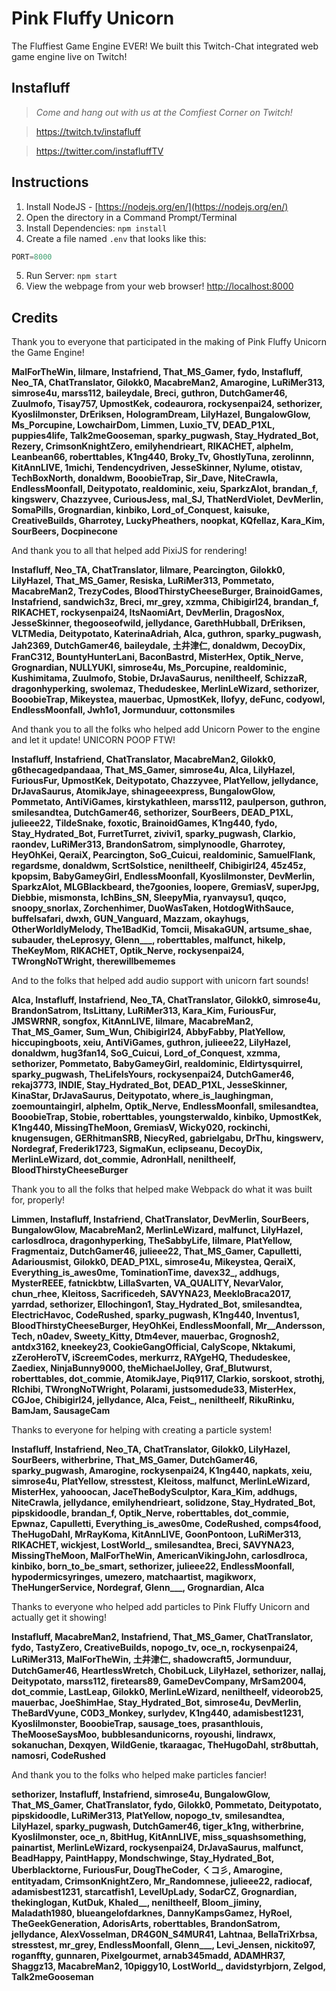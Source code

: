 # Pink Fluffy Unicorn
The Fluffiest Game Engine EVER!
We built this Twitch-Chat integrated web game engine live on Twitch!

## Instafluff ##
> *Come and hang out with us at the Comfiest Corner on Twitch!*

> https://twitch.tv/instafluff

> https://twitter.com/instafluffTV


## Instructions ##

1. Install NodeJS - [https://nodejs.org/en/](https://nodejs.org/en/)
2. Open the directory in a Command Prompt/Terminal
3. Install Dependencies: `npm install`
4. Create a file named `.env` that looks like this:
```javascript
PORT=8000
```
5. Run Server: `npm start`
6. View the webpage from your web browser! [http://localhost:8000](http://localhost:8000)

## Credits ##
Thank you to everyone that participated in the making of Pink Fluffy Unicorn the Game Engine!

**MalForTheWin, lilmare, Instafriend, That_MS_Gamer, fydo, Instafluff, Neo_TA, ChatTranslator, Gilokk0, MacabreMan2, Amarogine, LuRiMer313, simrose4u, marss112, baileydale, Breci, guthron, DutchGamer46, Zuulmofo, Tisay757, UpmostKek, codeaurora, rockysenpai24, sethorizer, Kyoslilmonster, DrEriksen, HologramDream, LilyHazel, BungalowGlow, Ms_Porcupine, LowchairDom, Limmen, Luxio_TV, DEAD_P1XL, puppies4life, Talk2meGooseman, sparky_pugwash, Stay_Hydrated_Bot, Rezery, CrimsonKnightZero, emilyhendrieart, RIKACHET, alphelm, Leanbean66, roberttables, K1ng440, Broky_Tv, GhostlyTuna, zerolinnn, KitAnnLIVE, 1michi, Tendencydriven, JesseSkinner, Nylume, otistav, TechBoxNorth, donaldwm, BooobieTrap, Sir_Dave, NiteCrawla, EndlessMoonfall, Deitypotato, realdominic, xeiu, SparkzAlot, brandan_f, kingswerv, Chazzyvee, CuriousJess, mal_SJ, ThatNerdViolet, DevMerlin, SomaPills, Grognardian, kinbiko, Lord_of_Conquest, kaisuke, CreativeBuilds, Gharrotey, LuckyPheathers, noopkat, KQfellaz, Kara_Kim, SourBeers, Docpinecone**

And thank you to all that helped add PixiJS for rendering!

**Instafluff, Neo_TA, ChatTranslator, lilmare, Pearcington, Gilokk0, LilyHazel, That_MS_Gamer, Resiska, LuRiMer313, Pommetato, MacabreMan2, TrezyCodes, BloodThirstyCheeseBurger, BrainoidGames, Instafriend, sandwich3z, Breci, mr_grey, xzmma, Chibigirl24, brandan_f, RIKACHET, rockysenpai24, ItsNaomiArt, DevMerlin, DragosNox, JesseSkinner, thegooseofwild, jellydance, GarethHubball, DrEriksen, VLTMedia, Deitypotato, KaterinaAdriah, Alca, guthron, sparky_pugwash, Jah2369, DutchGamer46, baileydale, 土井津仁, donaldwm, DecoyDix, FranC312, BountyHunterLani, BaconBastrd, MisterHex, Optik_Nerve, Grognardian, NULLYUKI, simrose4u, Ms_Porcupine, realdominic, Kushimitama, Zuulmofo, Stobie, DrJavaSaurus, neniltheelf, SchizzaR, dragonhyperking, swolemaz, Thedudeskee, MerlinLeWizard, sethorizer, BooobieTrap, Mikeystea, mauerbac, UpmostKek, llofyy, deFunc, codyowl, EndlessMoonfall, Jwh1o1, Jormunduur, cottonsmiles**

And thank you to all the folks who helped add Unicorn Power to the engine and let it update! UNICORN POOP FTW!

**Instafluff, Instafriend, ChatTranslator, MacabreMan2, Gilokk0, g6thecagedpandaaa, That_MS_Gamer, simrose4u, Alca, LilyHazel, FuriousFur, UpmostKek, Deitypotato, Chazzyvee, PlatYellow, jellydance, DrJavaSaurus, AtomikJaye, shinageeexpress, BungalowGlow, Pommetato, AntiViGames, kirstykathleen, marss112, paulperson, guthron, smilesandtea, DutchGamer46, sethorizer, SourBeers, DEAD_P1XL, julieee22, TildeSnake, foxotic, BrainoidGames, K1ng440, fydo, Stay_Hydrated_Bot, FurretTurret, zivivi1, sparky_pugwash, Clarkio, raondev, LuRiMer313, BrandonSatrom, simplynoodle, Gharrotey, HeyOhKei, QeraiX, Pearcington, SoG_Cuicui, realdominic, SamuelFlank, regardsme, donaldwm, ScrtSolstice, neniltheelf, Chibigirl24, 45z45z, kpopsim, BabyGameyGirl, EndlessMoonfall, Kyoslilmonster, DevMerlin, SparkzAlot, MLGBlackbeard, the7goonies, loopere, GremiasV, superJpg, Diebbie, mismonsta, IchBins_SN, SleepyMia, ryanvaysu1, quqco, snoopy_snorlax, Zorchenhimer, DuoWasTaken, HotdogWithSauce, buffelsafari, dwxh, GUN_Vanguard, Mazzam, okayhugs, OtherWorldlyMelody, The1BadKid, Tomcii, MisakaGUN, artsume_shae, subauder, theLeprosyy, Glenn___, roberttables, malfunct, hikelp, TheKeyMom, RIKACHET, Optik_Nerve, rockysenpai24, TWrongNoTWright, therewillbememes**

And to the folks that helped add audio support with unicorn fart sounds!

**Alca, Instafluff, Instafriend, Neo_TA, ChatTranslator, Gilokk0, simrose4u, BrandonSatrom, ItsLittany, LuRiMer313, Kara_Kim, FuriousFur, JMSWRNR, songfox, KitAnnLIVE, lilmare, MacabreMan2, That_MS_Gamer, Sum_Wun, Chibigirl24, AbbyFabby, PlatYellow, hiccupingboots, xeiu, AntiViGames, guthron, julieee22, LilyHazel, donaldwm, hug3fan14, SoG_Cuicui, Lord_of_Conquest, xzmma, sethorizer, Pommetato, BabyGameyGirl, realdominic, Eldirtysquirrel, sparky_pugwash, TheLifeIsYours, rockysenpai24, DutchGamer46, rekaj3773, INDIE, Stay_Hydrated_Bot, DEAD_P1XL, JesseSkinner, KinaStar, DrJavaSaurus, Deitypotato, where_is_laughingman, zoemountaingirl, alphelm, Optik_Nerve, EndlessMoonfall, smilesandtea, BooobieTrap, Stobie, roberttables, youngsterwaldo, kinbiko, UpmostKek, K1ng440, MissingTheMoon, GremiasV, Wicky020, rockinchi, knugensugen, GERhitmanSRB, NiecyRed, gabrielgabu, DrThu, kingswerv, Nordegraf, Frederik1723, SigmaKun, eclipseanu, DecoyDix, MerlinLeWizard, dot_commie, AdronHall, neniltheelf, BloodThirstyCheeseBurger**

Thank you to all the folks that helped make Webpack do what it was built for, properly!

**Limmen, Instafluff, Instafriend, ChatTranslator, DevMerlin, SourBeers, BungalowGlow, MacabreMan2, MerlinLeWizard, malfunct, LilyHazel, carlosdlroca, dragonhyperking, TheSabbyLife, lilmare, PlatYellow, Fragmentaiz, DutchGamer46, julieee22, That_MS_Gamer, Capulletti, Adariousmist, Gilokk0, DEAD_P1XL, simrose4u, Mikeystea, QeraiX, Everything_is_awes0me, TominationTime, davex32_, addhugs, MysterREEE, fatnickbtw, LillaSvarten, VA_QUALITY, NevarValor, chun_rhee, Kleitoss, Sacrificedeh, SAVYNA23, MeekloBraca2017, yarrdad, sethorizer, Ellochingon1, Stay_Hydrated_Bot, smilesandtea, ElectricHavoc, CodeRushed, sparky_pugwash, K1ng440, Inventus1, BloodThirstyCheeseBurger, HeyOhKei, EndlessMoonfall, Mr__Andersson, Tech, n0adev, Sweety_Kitty, Dtm4ever, mauerbac, Grognosh2, antdx3162, kneekey23, CookieGangOfficial, CalyScope, Nktakumi, zZeroHeroTV, iScreemCodes, merkurrz, RAYgeHQ, Thedudeskee, Zaediex, NinjaBunny9000, theMichaelJolley, Graf_Blutwurst, roberttables, dot_commie, AtomikJaye, Piq9117, Clarkio, sorskoot, strothj, Rlchibi, TWrongNoTWright, Polarami, justsomedude33, MisterHex, CGJoe, Chibigirl24, jellydance, Alca, Feist_, neniltheelf, RikuRinku, BamJam, SausageCam**

Thanks to everyone for helping with creating a particle system!

**Instafluff, Instafriend, Neo_TA, ChatTranslator, Gilokk0, LilyHazel, SourBeers, witherbrine, That_MS_Gamer, DutchGamer46, sparky_pugwash, Amarogine, rockysenpai24, K1ng440, napkats, xeiu, simrose4u, PlatYellow, stresstest, Kleitoss, malfunct, MerlinLeWizard, MisterHex, yahooocan, JaceTheBodySculptor, Kara_Kim, addhugs, NiteCrawla, jellydance, emilyhendrieart, solidzone, Stay_Hydrated_Bot, pipskidoodle, brandan_f, Optik_Nerve, roberttables, dot_commie, Epwnaz, Capulletti, Everything_is_awes0me, CodeRushed, comps4food, TheHugoDahl, MrRayKoma, KitAnnLIVE, GoonPontoon, LuRiMer313, RIKACHET, wickjest, LostWorld_, smilesandtea, Breci, SAVYNA23, MissingTheMoon, MalForTheWin, AmericanVikingJohn, carlosdlroca, kinbiko, born_to_be_smart, sethorizer, julieee22, EndlessMoonfall, hypodermicsyringes, umezero, matchaartist, magikworx, TheHungerService, Nordegraf, Glenn___, Grognardian, Alca**

Thanks to everyone who helped add particles to Pink Fluffy Unicorn and actually get it showing!

**Instafluff, MacabreMan2, Instafriend, That_MS_Gamer, ChatTranslator, fydo, TastyZero, CreativeBuilds, nopogo_tv, oce_n, rockysenpai24, LuRiMer313, MalForTheWin, 土井津仁, shadowcraft5, Jormunduur, DutchGamer46, HeartlessWretch, ChobiLuck, LilyHazel, sethorizer, nallaj, Deitypotato, marss112, firetears89, GameDevCompany, MrSam2004, dot_commie, LastLeap, Gilokk0, MerlinLeWizard, neniltheelf, videorob25, mauerbac, JoeShimHae, Stay_Hydrated_Bot, simrose4u, DevMerlin, TheBardVyune, C0D3_Monkey, surlydev, K1ng440, adamisbest1231, Kyoslilmonster, BooobieTrap, sausage_toes, prasanthlouis, TheMooseSaysMoo, bubblesandunicorns, royoushi, lindrawx, sokanuchan, Dexqyen, WildGenie, tkaraagac, TheHugoDahl, str8buttah, namosri, CodeRushed**

And thank you to the folks who helped make particles fancier!

**sethorizer, Instafluff, Instafriend, simrose4u, BungalowGlow, That_MS_Gamer, ChatTranslator, fydo, Gilokk0, Pommetato, Deitypotato, pipskidoodle, LuRiMer313, PlatYellow, nopogo_tv, smilesandtea, LilyHazel, sparky_pugwash, DutchGamer46, tiger_k1ng, witherbrine, Kyoslilmonster, oce_n, 8bitHug, KitAnnLIVE, miss_squashsomething, painartist, MerlinLeWizard, rockysenpai24, DrJavaSaurus, malfunct, BeadHappy, PaintHappy, Mondschwinge, Stay_Hydrated_Bot, Uberblacktorne, FuriousFur, DougTheCoder, くコ彡, Amarogine, entityadam, CrimsonKnightZero, Mr_Randomnese, julieee22, radiocaf, adamisbest1231, starcatfish1, LevelUpLady, SodarCZ, Grognardian, thekinglogan, KutDuk, Khaled__, neniltheelf, Bloom_jiminy, Maladath1980, blueangelofdarknes, DannyKampsGamez, HyRoel, TheGeekGeneration, AdorisArts, roberttables, BrandonSatrom, jellydance, AlexVosselman, DR4G0N_S4MUR41, Lahtnaa, BellaTriXrbsa, stresstest, mr_grey, EndlessMoonfall, Glenn___, Levi_Jensen, nickito97, roganffty, gunnaren, Pixelgourmet, arnab345madd, ADAMHR37, Shaggz13, MacabreMan2, 10piggy10, LostWorld_, davidstyrbjorn, Zelgod, Talk2meGooseman**
